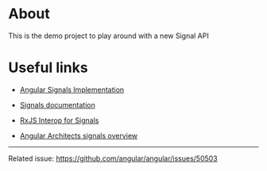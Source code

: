# About

This is the demo project to play around with a new Signal API

# Useful links

- [Angular Signals Implementation](https://github.com/angular/angular/blob/71d5cdae195f916e345d977f1f23f9490e09482e/packages/core/src/signals/README.md)

- [Signals documentation](https://angular.io/guide/signals)

- [RxJS Interop for Signals](https://angular.io/guide/rxjs-interop)

- [Angular Architects signals overview](https://www.angulararchitects.io/aktuelles/angular-signals/)

---

Related issue: https://github.com/angular/angular/issues/50503
